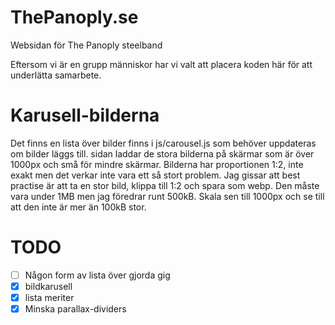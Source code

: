# ThePanoply.se
Websidan för The Panoply steelband

Eftersom vi är en grupp människor har vi valt att placera koden här för att underlätta samarbete.

# Karusell-bilderna
Det finns en lista över bilder finns i js/carousel.js som behöver uppdateras om bilder läggs till. sidan laddar de stora bilderna på skärmar som är över 1000px och små för mindre skärmar. Bilderna har proportionen 1:2, inte exakt men det verkar inte vara ett så stort problem. Jag gissar att best practise är att ta en stor bild, klippa till 1:2 och spara som webp. Den måste vara under 1MB men jag föredrar runt 500kB. Skala sen till 1000px och se till att den inte är mer än 100kB stor.

# TODO
- [ ] Någon form av lista över gjorda gig
- [x] bildkarusell
- [x] lista meriter
- [x] Minska parallax-dividers
